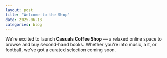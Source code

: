 ```yaml
---
layout: post
title: "Welcome to the Shop"
date: 2025-06-13
categories: blog
---
```


We're excited to launch **Casuals Coffee Shop** — a relaxed online space to browse and buy second-hand books. Whether you're into music, art, or football, we’ve got a curated selection coming soon.
